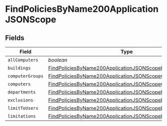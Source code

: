 # FindPoliciesByName200ApplicationJSONScope


## Fields

| Field                                                                                                                                           | Type                                                                                                                                            | Required                                                                                                                                        | Description                                                                                                                                     |
| ----------------------------------------------------------------------------------------------------------------------------------------------- | ----------------------------------------------------------------------------------------------------------------------------------------------- | ----------------------------------------------------------------------------------------------------------------------------------------------- | ----------------------------------------------------------------------------------------------------------------------------------------------- |
| `allComputers`                                                                                                                                  | *boolean*                                                                                                                                       | :heavy_minus_sign:                                                                                                                              | N/A                                                                                                                                             |
| `buildings`                                                                                                                                     | [FindPoliciesByName200ApplicationJSONScopeBuildings](../../models/operations/findpoliciesbyname200applicationjsonscopebuildings.md)[]           | :heavy_minus_sign:                                                                                                                              | N/A                                                                                                                                             |
| `computerGroups`                                                                                                                                | [FindPoliciesByName200ApplicationJSONScopeComputerGroups](../../models/operations/findpoliciesbyname200applicationjsonscopecomputergroups.md)[] | :heavy_minus_sign:                                                                                                                              | N/A                                                                                                                                             |
| `computers`                                                                                                                                     | [FindPoliciesByName200ApplicationJSONScopeComputers](../../models/operations/findpoliciesbyname200applicationjsonscopecomputers.md)[]           | :heavy_minus_sign:                                                                                                                              | N/A                                                                                                                                             |
| `departments`                                                                                                                                   | [FindPoliciesByName200ApplicationJSONScopeDepartments](../../models/operations/findpoliciesbyname200applicationjsonscopedepartments.md)[]       | :heavy_minus_sign:                                                                                                                              | N/A                                                                                                                                             |
| `exclusions`                                                                                                                                    | [FindPoliciesByName200ApplicationJSONScopeExclusions](../../models/operations/findpoliciesbyname200applicationjsonscopeexclusions.md)           | :heavy_minus_sign:                                                                                                                              | N/A                                                                                                                                             |
| `limitToUsers`                                                                                                                                  | [FindPoliciesByName200ApplicationJSONScopeLimitToUsers](../../models/operations/findpoliciesbyname200applicationjsonscopelimittousers.md)       | :heavy_minus_sign:                                                                                                                              | N/A                                                                                                                                             |
| `limitations`                                                                                                                                   | [FindPoliciesByName200ApplicationJSONScopeLimitations](../../models/operations/findpoliciesbyname200applicationjsonscopelimitations.md)         | :heavy_minus_sign:                                                                                                                              | N/A                                                                                                                                             |